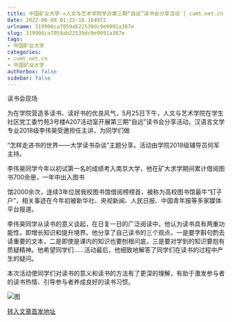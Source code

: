 ```yaml
---
title: 中国矿业大学->人文与艺术学院举办第三期“自远”读书会分享活动 | cumt.net.cn
date: 2022-06-08 01:22:18.164972
urlname: 319906ca7059ab22539dc9e9091a387e
slug: 319906ca7059ab22539dc9e9091a387e
tags: 
- 中国矿业大学
categories:
- cumt.net.cn
- 中国矿业大学
authorbox: false
sidebar: false
---
```

读书会现场

为在学院营造多读书、读好书的优良风气，5月25日下午，人文与艺术学院在学生社区党工委竹苑3号楼A207活动室开展第三期“自远”读书会分享活动。汉语言文学专业2018级李伟昊受邀担任主讲，为同学们做

“怎样走进书的世界——大学读书杂谈”主题分享。活动由学院2018级辅导员何军主持。

李伟昊同学今年以初试第一名的成绩考入南京大学，他在矿大求学期间累计借阅图书700余册，一年中出入图书
<!--more-->
馆2000余次，连续3年位居我校图书馆借阅榜榜首，被称为高校图书馆最牛“钉子户”，相关事迹在今年初被新华社、央视新闻、人民日报、中国青年报等多家媒体平台报道。

李伟昊同学从读书的意义谈起，在日复一日的广泛阅读中，他认为读书具有两重功能性，即增长知识和提升境界。他分享了自己读书的三个观点，一是要字斟句酌去读重要的文本，二是即使是课内的知识也要刨根问底，三是要对学到的知识要抱有质疑精神。他希望同学们……活动最后，他细致地解答了同学们在读书的过程中产生的疑问。

本次活动使同学们对读书的意义和读书的方法有了更深的理解，有助于激发参与者的读书热情、引导参与者养成良好的读书习惯。

![图](http://xwzx.cumt.edu.cn/_upload/article/images/18/13/490ff9054e5a802b9c199621a475/bfb92a60-05e1-40a4-9138-d388a9c6bc0c.jpg)

[转入文章首发地址](http://xwzx.cumt.edu.cn/89/80/c523a625024/page.htm)